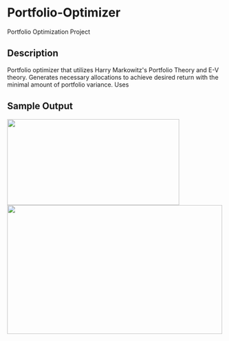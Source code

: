 Portfolio-Optimizer
======================

Portfolio Optimization Project 

<h2>Description</h2>
Portfolio optimizer that utilizes Harry Markowitz's Portfolio Theory and E-V theory. Generates necessary allocations to achieve desired return with the minimal amount of portfolio variance. Uses 

<h2>Sample Output</h2>

<img src="http://i.imgur.com/dslbrO5.png" width=400px height=200px>
<img src="http://i.imgur.com/pmO8tmW.png" width=500px height=300px>

